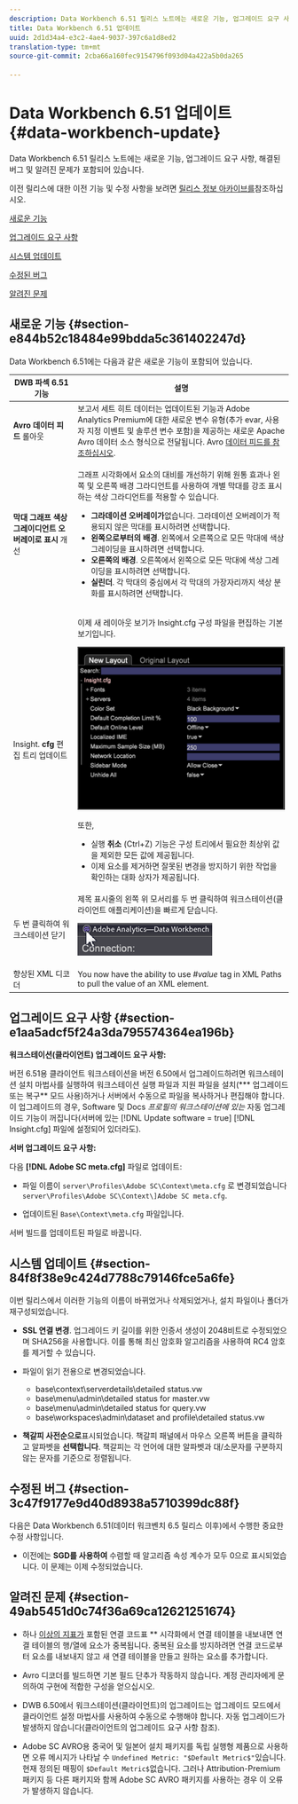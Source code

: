 ```yaml
---
description: Data Workbench 6.51 릴리스 노트에는 새로운 기능, 업그레이드 요구 사항, 해결된 버그 및 알려진 문제가 포함되어 있습니다.
title: Data Workbench 6.51 업데이트
uuid: 2d1d34a4-e3c2-4ae4-9037-397c6a1d8ed2
translation-type: tm+mt
source-git-commit: 2cba66a160fec9154796f093d04a422a5b0da265

---
```



# Data Workbench 6.51 업데이트{#data-workbench-update}

Data Workbench 6.51 릴리스 노트에는 새로운 기능, 업그레이드 요구 사항, 해결된 버그 및 알려진 문제가 포함되어 있습니다.

이전 릴리스에 대한 이전 기능 및 수정 사항을 보려면 [릴리스 정보 아카이브를](https://docs.adobe.com/content/help/en/data-workbench/using/release-notes/release-notes.html)참조하십시오.

[새로운 기능](../../home/c-release-notes-insight/c-6-51.md#section-e844b52c18484e99bdda5c361402247d)

[업그레이드 요구 사항](../../home/c-release-notes-insight/c-6-51.md#section-e1aa5adcf5f24a3da795574364ea196b)

[시스템 업데이트](../../home/c-release-notes-insight/c-6-51.md#section-84f8f38e9c424d7788c79146fce5a6fe)

[수정된 버그](../../home/c-release-notes-insight/c-6-51.md#section-3c47f9177e9d40d8938a5710399dc88f)

[알려진 문제](../../home/c-release-notes-insight/c-6-51.md#section-49ab5451d0c74f36a69ca12621251674)

## 새로운 기능 {#section-e844b52c18484e99bdda5c361402247d}

Data Workbench 6.51에는 다음과 같은 새로운 기능이 포함되어 있습니다.

<table id="table_9305F30AEF5D49B2B052D1E7C9570D2C"> 
 <thead> 
  <tr> 
   <th colname="col1" class="entry"><b>DWB 파섹 6.51 기능 </b> </th> 
   <th colname="col2" class="entry"> 설명 </th> 
  </tr>
 </thead>
 <tbody> 
  <tr> 
   <td colname="col1"><b>Avro 데이터 피드</b> 롤아웃 </td> 
   <td colname="col2">보고서 세트 히트 데이터는 업데이트된 기능과 Adobe Analytics Premium에 대한 새로운 변수 유형(추가 evar, 사용자 지정 이벤트 및 솔루션 변수 포함)을 제공하는 새로운 Apache Avro 데이터 소스 형식으로 전달됩니다. Avro <a href="https://docs.adobe.com/content/help/en/data-workbench/using/dataset/log-proc-config-file/c-log-sources.html#section-9a824b4c3d5549e7952a7111232035b2" format="https" scope="external"> 데이터 피드를 참조하십시오</a>. </td> 
  </tr> 
  <tr> 
   <td colname="col1"><b>막대 그래프 색상 그레이디언트 오버레이로 표시</b> 개선 </td> 
   <td colname="col2"> <p>그래프 시각화에서 요소의 대비를 개선하기 위해 원통 효과나 왼쪽 및 오른쪽 배경 그라디언트를 사용하여 개별 막대를 강조 표시하는 색상 그라디언트를 적용할 수 있습니다. </p> 
    <ul id="ul_04C17524FE904F1CA6AE9B18F50551A9"> 
     <li id="li_D5F3B808F6BD4413A985EAC72EB89D5D"><b>그라데이션 오버레이가</b>없습니다. 그라데이션 오버레이가 적용되지 않은 막대를 표시하려면 선택합니다. </li> 
     <li id="li_EF26B82D206643419948BD83ACF8A115"><b>왼쪽으로부터의 배경</b>. 왼쪽에서 오른쪽으로 모든 막대에 색상 그레이딩을 표시하려면 선택합니다. </li> 
     <li id="li_3D5BE49CEC1748F68944AD2ABEFD7B23"><b>오른쪽의 배경</b>. 오른쪽에서 왼쪽으로 모든 막대에 색상 그레이딩을 표시하려면 선택합니다. </li> 
     <li id="li_2CA78F34D2F44A29BE8FD53334E0DB24"><b>실린더</b>. 각 막대의 중심에서 각 막대의 가장자리까지 색상 분화를 표시하려면 선택합니다. </li> 
    </ul> </td> 
  </tr> 
  <tr> 
   <td colname="col1">Insight. <b>cfg</b> 편집 트리 업데이트 </td> 
   <td colname="col2"> <p>이제 새 레이아웃 보기가 Insight.cfg 구성 파일을 <a href="https://docs.adobe.com/content/help/en/data-workbench/using/client/c-insght-config-param.html" format="https" scope="external"></a>편집하는 기본 보기입니다. </p><img placement="break" id="image_898F9FC38F404DE19076CAA48AFBE673" src="assets/config_tree_new_layout.png" /> <p>또한, 
     <ul id="ul_9484D81C1F5A48CCBFC77204B60E3650"> 
      <li id="li_574CA325411C4482B759E60F453C15BC">실행 <b>취소</b> (Ctrl+Z) 기능은 구성 트리에서 필요한 최상위 값을 제외한 모든 값에 제공됩니다. </li> 
      <li id="li_91B8F8F12FA847FDACBB9690B9F97793">이제 요소를 제거하면 잘못된 변경을 방지하기 위한 작업을 확인하는 대화 상자가 제공됩니다. </li> 
     </ul> </p> </td> 
  </tr> 
  <tr> 
   <td colname="col1"> 두 번 클릭하여 워크스테이션 닫기 </td> 
   <td colname="col2">제목 표시줄의 왼쪽 위 모서리를 두 번 클릭하여 워크스테이션(클라이언트 애플리케이션)을 빠르게 닫습니다. <p><img placement="break" id="image_DA1E5A6C7C404F0F9140077076D99224" src="assets/6_51_app_close.png" /> </p> </td> 
  </tr> 
  <tr> 
   <td colname="col1"> 향상된 XML 디코더 </td> 
   <td colname="col2">You now have the ability to use <i>#value</i> tag in XML Paths to pull the value of an XML element. </td> 
  </tr> 
 </tbody> 
</table>

## 업그레이드 요구 사항 {#section-e1aa5adcf5f24a3da795574364ea196b}

**워크스테이션(클라이언트) 업그레이드 요구 사항:**

버전 6.51용 클라이언트 워크스테이션을 버전 6.50에서 업그레이드하려면 워크스테이션 설치 마법사를 실행하여 워크스테이션 실행 파일과 지원 파일을 설치(*** 업그레이드 또는 복구** 모드 사용)하거나 서버에서 수동으로 파일을 복사하거나 편집해야 합니다. 이 업그레이드의 경우, Software 및 Docs *프로필의 워크스테이션에 있는* 자동 업그레이드 기능이 꺼집니다(서버에 있는 [!DNL Update software = true] [!DNL Insight.cfg] 파일에 설정되어 있더라도).

**서버 업그레이드 요구 사항:**

다음 **[!DNL Adobe SC meta.cfg]** 파일로 업데이트:

* 파일 이름이 `server\Profiles\Adobe SC\Context\meta.cfg` 로 변경되었습니다 `server\Profiles\Adobe SC\Context\]Adobe SC meta.cfg`.

* 업데이트된 `Base\Context\meta.cfg` 파일입니다.

서버 빌드를 업데이트된 파일로 바꿉니다.

## 시스템 업데이트 {#section-84f8f38e9c424d7788c79146fce5a6fe}

이번 릴리스에서 이러한 기능의 이름이 바뀌었거나 삭제되었거나, 설치 파일이나 폴더가 재구성되었습니다.

* **SSL 연결 변경**. 업그레이드 키 길이를 위한 인증서 생성이 2048비트로 수정되었으며 SHA256을 사용합니다. 이를 통해 최신 암호화 알고리즘을 사용하여 RC4 암호를 제거할 수 있습니다.
* 파일이 읽기 전용으로 변경되었습니다.

   * base\context\serverdetails\detailed status.vw
   * base\menu\admin\detailed status for master.vw
   * base\menu\admin\detailed status for query.vw
   * base\workspaces\admin\dataset and profile\detailed status.vw

* **책갈피 사전순으로**&#x200B;표시되었습니다. 책갈피 패널에서 마우스 오른쪽 버튼을 클릭하고 알파벳을 **선택합니다**. 책갈피는 각 언어에 대한 알파벳과 대/소문자를 구분하지 않는 문자를 기준으로 정렬됩니다.

## 수정된 버그 {#section-3c47f9177e9d40d8938a5710399dc88f}

다음은 Data Workbench 6.51(데이터 워크벤치 6.5 릴리스 이후)에서 수행한 중요한 수정 사항입니다.

* 이전에는 **SGD를 사용하여** 수렴할 때 알고리즘 속성 계수가 모두 0으로 표시되었습니다. 이 문제는 이제 수정되었습니다.

## 알려진 문제 {#section-49ab5451d0c74f36a69ca12621251674}

* 하나 [이상의 지표가](/help/home/c-get-started/c-analysis-vis/associations-chord.md) 포함된 연결 코드표 ** 시각화에서 연결 테이블을 내보내면 연결 테이블의 행/열에 요소가 중복됩니다. 중복된 요소를 방지하려면 연결 코드로부터 요소를 내보내지 않고 새 연결 테이블을 만들고 원하는 요소를 추가합니다.

* Avro 디코더를 빌드하면 기본 필드 단추가 작동하지 않습니다. 계정 관리자에게 문의하여 구현에 적합한 구성을 얻으십시오.
* DWB 6.50에서 워크스테이션(클라이언트)의 업그레이드는 업그레이드 모드에서 클라이언트 설정 마법사를 사용하여 수동으로 수행해야 합니다. 자동 업그레이드가 발생하지 않습니다(클라이언트의 업그레이드 요구 사항 참조).
* Adobe SC AVRO용 중국어 및 일본어 설치 패키지를 독립 실행형 제품으로 사용하면 오류 메시지가 나타날 수 `Undefined Metric: "$Default Metric$"`있습니다. 현재 정의된 매핑이 `$Default Metric$`없습니다. 그러나 Attribution-Premium 패키지 등 다른 패키지와 함께 Adobe SC AVRO 패키지를 사용하는 경우 이 오류가 발생하지 않습니다.
